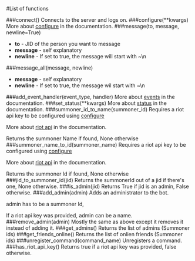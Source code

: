 #List of functions

###connect()
Connects to the server and logs on.
###configure(**kwargs)
More about [configure](doc/configure.md) in the documentation.
###message(to, message, newline=True)
* **to** - JID of the person you want to message
* **message** - self explanatory
* **newline** - If set to true, the message will start with ~\n

###message_all(message, newline)
* **message** - self explanatory
* **newline** - If set to true, the message wil start with ~\n

###add_event_handler(event_type, handler)
More about [events](doc/events.md) in the documentation.
###set_status(**kwargs)
More about [status](doc/status.md) in the documentation.
###summoner_id_to_name(summoner_id)
Requires a riot api key to be configured using [configure](doc/configure)

More about [riot api](doc/riotapi.md) in the documentation.

Returns the summoner Name if found, None otherwise
###summoner_name_to_id(summoner_name)
Requires a riot api key to be configured using [configure](doc/configure)

More about [riot api](doc/riotapi.md) in the documentation.

Returns the summoner Id if found, None otherwise
###jid_to_summoner_id(jid)
Returns the summonerId out of a jid if there's one, None otherwise.
###is_admin(jid)
Returns True if jid is an admin, False otherwise.
###add_admin(admin)
Adds an administrator to the bot.

admin has to be a summoner Id,

If a riot api key was provided, admin can be a name.
###remove_admin(admin)
Mostly the same as above except it removes it instead of adding it.
###get_admins()
Returns the list of admins (Summoner ids)
###get_friends_online()
Returns the list of onlien friends (Summoner ids)
###unregister_command(command_name)
Unregisters a command.
###has_riot_api_key()
Returns true if a riot api key was provided, false otherwise.